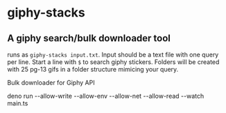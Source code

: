 # giphy-stacks
## A giphy search/bulk downloader tool

runs as `giphy-stacks input.txt`. Input should be a text file with one query per line. Start a line with `$` to search giphy stickers. Folders will be created with 25 pg-13 gifs in a folder structure mimicing your query.


Bulk downloader for Giphy API

deno run --allow-write --allow-env --allow-net --allow-read --watch main.ts
